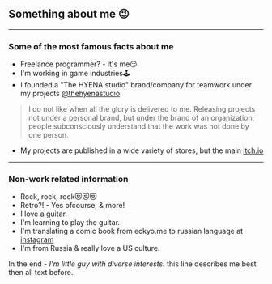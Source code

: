 ## Something about me 😉
* * *
### Some of the most famous facts about me
- Freelance programmer? - it's me😏
- I'm working in game industries🕹
- I founded a "The HYENA studio" brand/company for teamwork under my projects [@thehyenastudio](https://github.com/thehyenastudio)
> I do not like when all the glory is delivered to me. Releasing projects not under a personal brand, but under the brand of an organization, people subconsciously understand that the work was not done by one person.
- My projects are published in a wide variety of stores, but the main [itch.io](https://thehyenastudio.itch.io)
* * *
### Non-work related information
- Rock, rock, rock😻😻😻
- Retro?! - Yes ofcourse, & more!
- I love a guitar.
- I'm learning to play the guitar.
- I'm translating a comic book from eckyo.me to russian language at [instagram](https://www.instagram.com/eckyo.me_ru/)
- I'm from Russia & really love a US culture.

In the end - *I'm little guy with diverse interests.* this line describes me best then all text before.
